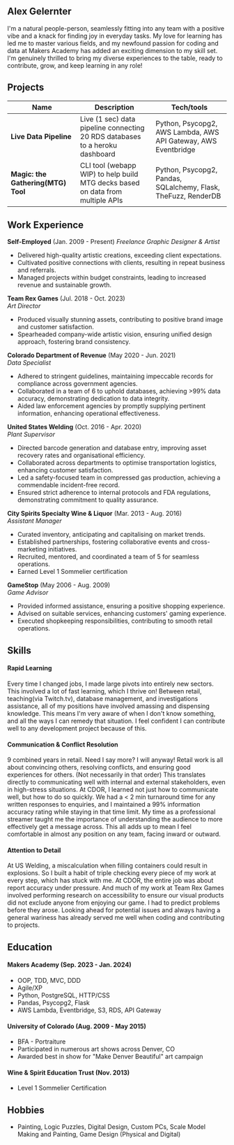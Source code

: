 ## Alex Gelernter

I'm a natural people-person, seamlessly fitting into any team with a positive vibe and a knack for finding joy in everyday tasks. My love for learning has led me to master various fields, and my newfound passion for coding and data at Makers Academy has added an exciting dimension to my skill set. I'm genuinely thrilled to bring my diverse experiences to the table, ready to contribute, grow, and keep learning in any role!

## Projects

| Name                               | Description                                                                    | Tech/tools                                                     |
| ---------------------------------- | ------------------------------------------------------------------------------ | -------------------------------------------------------------- |
| **Live Data Pipeline**             | Live (1 sec) data pipeline connecting 20 RDS databases to a heroku dashboard   | Python, Psycopg2, AWS Lambda, AWS API Gateway, AWS Eventbridge |
| **Magic: the Gathering(MTG) Tool** | CLI tool (webapp WIP) to help build MTG decks based on data from multiple APIs | Python, Psycopg2, Pandas, SQLalchemy, Flask, TheFuzz, RenderDB |

## Work Experience

**Self-Employed** (Jan. 2009 - Present) 
_Freelance Graphic Designer & Artist_

- Delivered high-quality artistic creations, exceeding client expectations.
- Cultivated positive connections with clients, resulting in repeat business and referrals.
- Managed projects within budget constraints, leading to increased revenue and sustainable growth.
  
**Team Rex Games** (Jul. 2018 - Oct. 2023)  
_Art Director_

- Produced visually stunning assets, contributing to positive brand image and customer satisfaction.
- Spearheaded company-wide artistic vision, ensuring unified design approach, fostering brand consistency.

**Colorado Department of Revenue** (May 2020 - Jun. 2021)  
_Data Specialist_

- Adhered to stringent guidelines, maintaining impeccable records for compliance across government agencies.
- Collaborated in a team of 6 to uphold databases, achieving >99% data accuracy, demonstrating dedication to data integrity.
- Aided law enforcement agencies by promptly supplying pertinent information, enhancing operational effectiveness.

**United States Welding** (Oct. 2016 - Apr. 2020)  
_Plant Supervisor_

- Directed barcode generation and database entry, improving asset recovery rates and organisational efficiency.
- Collaborated across departments to optimise transportation logistics, enhancing customer satisfaction.
- Led a safety-focused team in compressed gas production, achieving a commendable incident-free record.
- Ensured strict adherence to internal protocols and FDA regulations, demonstrating commitment to quality assurance.

**City Spirits Specialty Wine & Liquor** (Mar. 2013 - Aug. 2016)  
_Assistant Manager_

- Curated inventory, anticipating and capitalising on market trends.
- Established partnerships, fostering collaborative events and cross-marketing initiatives.
- Recruited, mentored, and coordinated a team of 5 for seamless operations.
- Earned Level 1 Sommelier certification

**GameStop** (May 2006 - Aug. 2009)  
_Game Advisor_

- Provided informed assistance, ensuring a positive shopping experience.
- Advised on suitable services, enhancing customers' gaming experience.
- Executed shopkeeping responsibilities, contributing to smooth retail operations.

## Skills

#### Rapid Learning

Every time I changed jobs, I made large pivots into entirely new sectors. This involved a lot of fast learning, which I thrive on! Between retail, teaching(via Twitch.tv), database management, and investigations assistance, all of my positions have involved amassing and dispensing knowledge. This means I'm very aware of when I don't know something, and all the ways I can remedy that situation. I feel confident I can contribute well to any development project because of this.

#### Communication & Conflict Resolution

9 combined years in retail. Need I say more? I will anyway! Retail work is all about convincing others, resolving conflicts, and ensuring good experiences for others. (Not necessarily in that order) This translates directly to communicating well with internal and external stakeholders, even in high-stress situations. At CDOR, I learned not just how to communicate well, but how to do so quickly. We had a < 2 min turnaround time for any written responses to enquiries, and I maintained a 99% information accuracy rating while staying in that time limit. My time as a professional streamer taught me the importance of understanding the audience to more effectively get a message across. This all adds up to mean I feel comfortable in almost any position on any team, facing inward or outward.

#### Attention to Detail

At US Welding, a miscalculation when filling containers could result in explosions. So I built a habit of triple checking every piece of my work at every step, which has stuck with me. At CDOR, the entire job was about report accuracy under pressure. And much of my work at Team Rex Games involved performing research on accessibility to ensure our visual products did not exclude anyone from enjoying our game. I had to predict problems before they arose. Looking ahead for potential issues and always having a general wariness has already served me well when coding and contributing to projects.

## Education

#### Makers Academy (Sep. 2023 - Jan. 2024)

- OOP, TDD, MVC, DDD
- Agile/XP
- Python, PostgreSQL, HTTP/CSS
- Pandas, Psycopg2, Flask
- AWS Lambda, Eventbridge, S3, RDS, API Gateway

#### University of Colorado (Aug. 2009 - May 2015)

- BFA - Portraiture
- Participated in numerous art shows across Denver, CO
- Awarded best in show for "Make Denver Beautiful" art campaign

#### Wine & Spirit Education Trust (Nov. 2013)

- Level 1 Sommelier Certification

## Hobbies

- Painting, Logic Puzzles, Digital Design, Custom PCs, Scale Model Making and Painting, Game Design (Physical and Digital)
